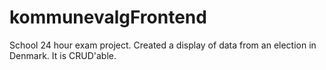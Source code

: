 # kommunevalgFrontend

School 24 hour exam project. Created a display of data from an election in Denmark. It is CRUD'able.
